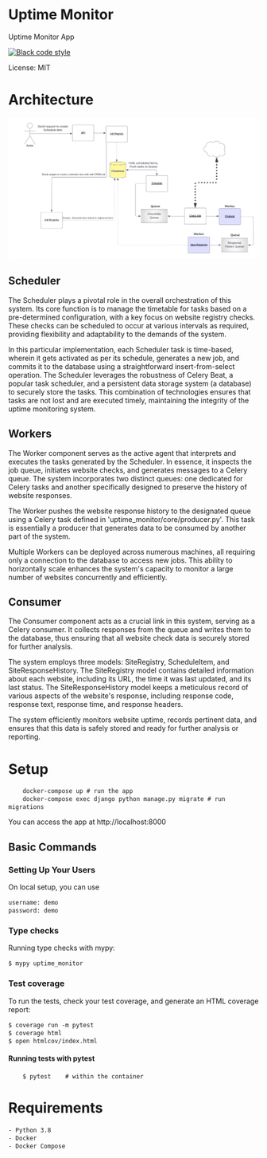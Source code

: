 # Uptime Monitor

Uptime Monitor App


[![Black code style](https://img.shields.io/badge/code%20style-black-000000.svg)](https://github.com/ambv/black)

License: MIT


# Architecture

![Architecture](docs/images/architecture.png)

## Scheduler

The Scheduler plays a pivotal role in the overall orchestration of this system. Its core function is to manage the timetable for tasks based on a pre-determined configuration, with a key focus on website registry checks. These checks can be scheduled to occur at various intervals as required, providing flexibility and adaptability to the demands of the system.

In this particular implementation, each Scheduler task is time-based, wherein it gets activated as per its schedule, generates a new job, and commits it to the database using a straightforward insert-from-select operation. The Scheduler leverages the robustness of Celery Beat, a popular task scheduler, and a persistent data storage system (a database) to securely store the tasks. This combination of technologies ensures that tasks are not lost and are executed timely, maintaining the integrity of the uptime monitoring system.

## Workers

The Worker component serves as the active agent that interprets and executes the tasks generated by the Scheduler. In essence, it inspects the job queue, initiates website checks, and generates messages to a Celery queue. The system incorporates two distinct queues: one dedicated for Celery tasks and another specifically designed to preserve the history of website responses.


The Worker pushes the website response history to the designated queue using a Celery task defined in 'uptime_monitor/core/producer.py'. This task is essentially a producer that generates data to be consumed by another part of the system.

Multiple Workers can be deployed across numerous machines, all requiring only a connection to the database to access new jobs. This ability to horizontally scale enhances the system's capacity to monitor a large number of websites concurrently and efficiently.

## Consumer

The Consumer component acts as a crucial link in this system, serving as a Celery consumer. It collects responses from the queue and writes them to the database, thus ensuring that all website check data is securely stored for further analysis.

The system employs three models: SiteRegistry, ScheduleItem, and SiteResponseHistory. The SiteRegistry model contains detailed information about each website, including its URL, the time it was last updated, and its last status. The SiteResponseHistory model keeps a meticulous record of various aspects of the website's response, including response code, response text, response time, and response headers.

The system efficiently monitors website uptime, records pertinent data, and ensures that this data is safely stored and ready for further analysis or reporting.


# Setup

```shell
    docker-compose up # run the app
    docker-compose exec django python manage.py migrate # run migrations
```

You can access the app at http://localhost:8000
## Basic Commands

### Setting Up Your Users


On local setup, you can use
```text
username: demo
password: demo
```



### Type checks

Running type checks with mypy:

    $ mypy uptime_monitor

### Test coverage

To run the tests, check your test coverage, and generate an HTML coverage report:

    $ coverage run -m pytest
    $ coverage html
    $ open htmlcov/index.html

#### Running tests with pytest
```shell
    $ pytest    # within the container
```


# Requirements
    - Python 3.8
    - Docker
    - Docker Compose